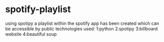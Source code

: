 # spotify-playlist
using spotipy a playlist within the spotify app has been created which can be accessible by public
technologies used:
1:python
2:spotipy
3:billboard website
4:beautiful soup
